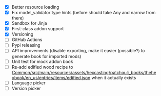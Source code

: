 - [x] Better resource loading
- [x] Fix model_validator type hints (before should take Any and narrow from there)
- [x] Sandbox for Jinja
- [x] First-class addon support
- [x] Versioning
- [ ] GitHub Actions
- [ ] Pypi releasing
- [ ] API improvements (disable exporting, make it easier (possible?) to generate book for imported mods)
- [ ] Unit test for mock addon book
- [ ] Re-add edified wood recipe to [Common/src/main/resources/assets/hexcasting/patchouli_books/thehexbook/en_us/entries/items/edified.json](items/edified) when it actually exists
- [ ] Language picker
- [ ] Version picker
